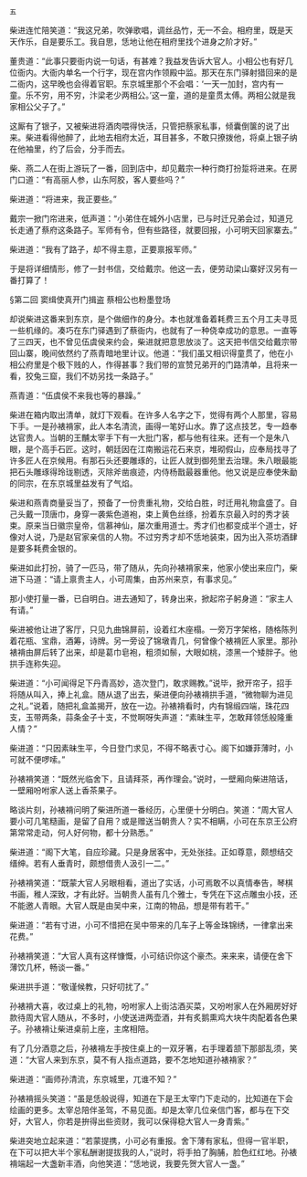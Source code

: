     五 

   柴进连忙陪笑道：“我这兄弟，吹弹歌唱，调丝品竹，无一不会。相府里，既是天天作乐，自是要乐工。我自思，恁地让他在相府里找个进身之阶才好。”

   董贵道：“此事只要衙内说一句话，有甚难？我益发告诉大官人。小相公也有好几位衙内。大衙内单名一个行字，现在宫内作领殿中监。那天在东门驿射猎回来的是二衙内，这早晚也会得着官职。东京城里那个不会唱：‘一天一加封，宫内有一童。乐不穷，用不穷，汴梁老少两相公。’这一童，道的是童贯太傅。两相公就是我家相公父子了。”

   这厮有了银子，又被柴进将酒肉喂得快活，只管把蔡家私事，倾囊倒箧的说了出来。柴进看得他醉了，此地去相府太近，耳目甚多，不敢只撩拨他，将桌上银子纳在他袖里，约了后会，分手而去。

   柴、燕二人在街上游玩了一番，回到店中，却见戴宗一种行商打扮踅将进来。在房门口道：“有高丽人参，山东阿胶，客人要些吗？”

   柴进道：“将进来，我正要些。”

   戴宗一掀门帘进来，低声道：“小弟住在城外小店里，已与时迁兄弟会过，知道兄长走通了蔡府这条路子。军师有令，但有些路径，就要回报，小可明天回家寨去。”

   柴进道：“我有了路子，却不得主意，正要禀报军师。”

   于是将详细情形，修了一封书信，交给戴宗。他这一去，便劳动梁山寨好汉另有一番打算了！

   §第二回 窦缉使真开门揖盗 蔡相公也粉墨登场

   却说柴进这番来到东京，是个做细作的身分。本也就准备着耗费三五个月工夫寻觅一些机缘的。凑巧在东门驿遇到了蔡衙内，也就有了一种侥幸成功的意思。一直等了三四天，也不曾见伍虞侯来约会，柴进就把意思放淡了。这天把书信交给戴宗带回山寨，晚间依然约了燕青暗地里计议。他道：“我们虽又相识得童贯了，他在小相公府里是个极下贱的人，作得甚事？我们带的宣赞兄弟开的门路清单，且将来一看，狡兔三窟，我们不妨另找一条路子。”

   燕青道：“伍虞侯不来我也等的暴躁。”

   柴进在箱内取出清单，就灯下观看。在许多人名字之下，觉得有两个人那里，容易下手。一是孙裱褙家，此人本名清流，画得一笔好山水。靠了这点技艺，专一趋奉达官贵人。当朝的王黼太宰手下有一大批门客，都与他有往来。还有一个是朱八眼，是个高手石匠。这时，朝廷因在江南搬运花石来京，堆砌假山，应奉局找寻了许多匠人在京候用。有那石头还要雕琢的，让匠人就到御苑里去治理。朱八眼最能把石头雕琢得玲珑剔透，灭除斧凿痕迹，内侍杨戬最器重他。他又说是应奉使朱勔的同宗，在东京城里益发有了气焰。

   柴进和燕青商量妥当了，预备了一份贵重礼物，交给白胜，时迁用礼物盒盛了。自己头戴一顶唐巾，身穿一袭紫色道袍，束上黄色丝绦，扮着东京最入时的秀才装束。原来当日徽宗皇帝，信慕神仙，屡次重用道士。秀才们也都变成半个道士，好像对人说，乃是赵官家亲信的人物。不过穷秀才却不恁地装束，因为出入茶坊酒肆是要多耗费金银的。

   柴进如此打扮，骑了一匹马，带了随从，先向孙裱褙家来，他家小使出来应门，柴进下马道：“请上禀贵主人，小可周集，由苏州来京，有事求见。”

   那小使打量一番，已自明白。进去通知了，转身出来，掀起帘子躬身道：“家主人有请。”

   柴进被他让进了客厅，只见九曲锦屏前，设着红木座榻。一旁万字架格，随格陈列着花瓶、宝鼎，酒筹，诗牌。另一旁设了锦墩青几，何曾像个裱褙匠人家里。那孙裱褙由屏后转了出来，却是葛巾皂袍，粗须如鬃，大眼如桃，漆黑一个矮胖子。他拱手连称失迎。

   柴进道：“小可闻得足下丹青高妙，造次登门，敢求赐教。”说毕，掀开帘子，招手将随从叫入，捧上礼盒。随从退了出去，柴进便向孙裱褙拱手道，“微物聊为进见之礼。”说着，随把礼盒盖揭开，放在一边。孙裱褙看时，内有锦缎四端，珠花四支，玉带两条，蒜条金子十支，不觉啊呀失声道：“素昧生平，怎敢拜领恁般隆重人情？”

   柴进道：“只因素昧生平，今日登门求见，不得不略表寸心。阁下如嫌菲薄时，小可就不便啰嗦。”

   孙裱褙笑道：“既然光临舍下，且请拜茶，再作理会。”说时，一壁厢向柴进陪话，一壁厢吩咐家人送上香茶果子。

   略谈片刻，孙裱褙问明了柴进所道一番经历，心里便十分明白。笑道：“周大官人要小可几笔糙画，是留了自用？或是赠送当朝贵人？实不相瞒，小可在东京王公府第常常走动，何人好何物，都十分熟悉。”

   柴进道：“阁下大笔，自应珍藏。只是身居客中，无处张挂。正如尊意，颇想结交缙绅。若有人垂青时，颇想借贵人汲引一二。”

   孙裱褙笑道：“既蒙大官人另眼相看，道出了实话，小可焉敢不以真情奉告，琴棋书画，稚人深致，才有此好。当朝贵人虽有几个雅士，专凭在下这点雕虫小技，还不能邀人青眼。大官人既是由吴中来，江南的物品，想是带有若干。”

   柴进道：“若有寸进，小可不惜把在吴中带来的几车子上等金珠锦绣，一律拿出来花费。”

   孙裱褙笑道：“大官人真有这样慷慨，小可结识你这个豪杰。来来来，请便在舍下薄饮几杯，畅谈一番。”

   柴进拱手道：“敬谨候教，只好叨扰了。”

   孙裱褙大喜，收过桌上的礼物，吩咐家人上街沽酒买菜，又吩咐家人在外厢房好好款待周大官人随从，不多时，小使送进两壶酒，并有炙鹅熏鸡大块牛肉配着各色果子。孙裱褙让柴进桌前上座，主席相陪。

   有了几分酒意之后，孙裱褙左手按住桌上的一双牙箸，右手理着颔下那部乱须，笑道：“大官人来到东京，莫不有人指点道路，要不怎地知道孙裱褙家？”

   柴进道：“画师孙清流，东京城里，兀谁不知？”

   孙裱褙摇头笑道：“虽是恁般说得，知道在下是王太宰门下走动的，比知道在下会绘画的更多。太宰总陪伴圣驾，不易见面。却是太宰几位亲信门客，都与在下交好，大官人，你若是拚得出些资财，我可以保得稳大官人一身青紫。”

   柴进突地立起来道：“若蒙提携，小可必有重报。舍下薄有家私，但得一官半职，在下可以把大半个家私酬谢提拔我的人，”说时，将手拍了胸脯，脸色红红地。孙裱褙端起一大盏新丰酒，向他笑道：“恁地说，我要先贺大官人一盏。”

